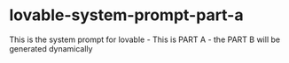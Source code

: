 # lovable-system-prompt-part-a
This is the system prompt for lovable - This is PART A - the PART B will be generated dynamically
